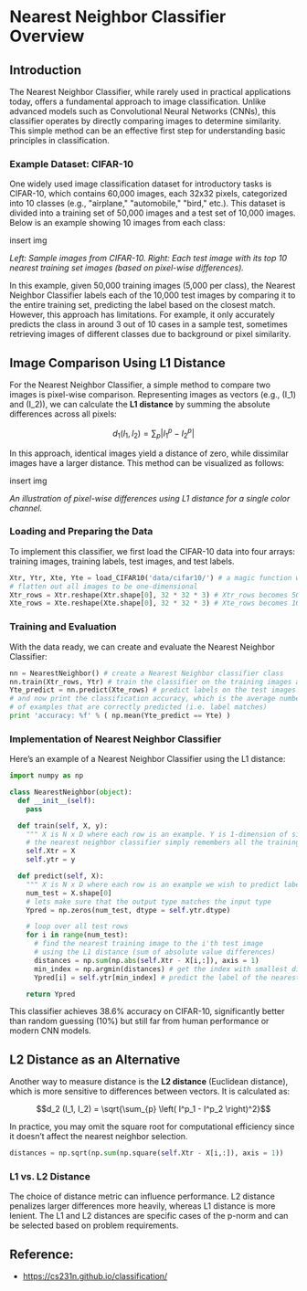 # Nearest Neighbor Classifier Overview

## Introduction

The Nearest Neighbor Classifier, while rarely used in practical applications today, offers a fundamental approach to image classification. Unlike advanced models such as Convolutional Neural Networks (CNNs), this classifier operates by directly comparing images to determine similarity. This simple method can be an effective first step for understanding basic principles in classification.

### Example Dataset: CIFAR-10

One widely used image classification dataset for introductory tasks is CIFAR-10, which contains 60,000 images, each 32x32 pixels, categorized into 10 classes (e.g., "airplane," "automobile," "bird," etc.). This dataset is divided into a training set of 50,000 images and a test set of 10,000 images. Below is an example showing 10 images from each class:

insert img

*Left: Sample images from CIFAR-10. Right: Each test image with its top 10 nearest training set images (based on pixel-wise differences).*

In this example, given 50,000 training images (5,000 per class), the Nearest Neighbor Classifier labels each of the 10,000 test images by comparing it to the entire training set, predicting the label based on the closest match. However, this approach has limitations. For example, it only accurately predicts the class in around 3 out of 10 cases in a sample test, sometimes retrieving images of different classes due to background or pixel similarity.

## Image Comparison Using L1 Distance

For the Nearest Neighbor Classifier, a simple method to compare two images is pixel-wise comparison. Representing images as vectors (e.g., \(I_1\) and \(I_2\)), we can calculate the **L1 distance** by summing the absolute differences across all pixels:

$$d_1 (I_1, I_2) = \sum_{p} \left| I^p_1 - I^p_2 \right|$$

In this approach, identical images yield a distance of zero, while dissimilar images have a larger distance. This method can be visualized as follows:

insert img

*An illustration of pixel-wise differences using L1 distance for a single color channel.*

### Loading and Preparing the Data

To implement this classifier, we first load the CIFAR-10 data into four arrays: training images, training labels, test images, and test labels.

```python
Xtr, Ytr, Xte, Yte = load_CIFAR10('data/cifar10/') # a magic function we provide
# flatten out all images to be one-dimensional
Xtr_rows = Xtr.reshape(Xtr.shape[0], 32 * 32 * 3) # Xtr_rows becomes 50000 x 3072
Xte_rows = Xte.reshape(Xte.shape[0], 32 * 32 * 3) # Xte_rows becomes 10000 x 3072
```
### Training and Evaluation

With the data ready, we can create and evaluate the Nearest Neighbor Classifier:

```python
nn = NearestNeighbor() # create a Nearest Neighbor classifier class
nn.train(Xtr_rows, Ytr) # train the classifier on the training images and labels
Yte_predict = nn.predict(Xte_rows) # predict labels on the test images
# and now print the classification accuracy, which is the average number
# of examples that are correctly predicted (i.e. label matches)
print 'accuracy: %f' % ( np.mean(Yte_predict == Yte) )
```

### Implementation of Nearest Neighbor Classifier

Here’s an example of a Nearest Neighbor Classifier using the L1 distance:

```python
import numpy as np

class NearestNeighbor(object):
  def __init__(self):
    pass

  def train(self, X, y):
    """ X is N x D where each row is an example. Y is 1-dimension of size N """
    # the nearest neighbor classifier simply remembers all the training data
    self.Xtr = X
    self.ytr = y

  def predict(self, X):
    """ X is N x D where each row is an example we wish to predict label for """
    num_test = X.shape[0]
    # lets make sure that the output type matches the input type
    Ypred = np.zeros(num_test, dtype = self.ytr.dtype)

    # loop over all test rows
    for i in range(num_test):
      # find the nearest training image to the i'th test image
      # using the L1 distance (sum of absolute value differences)
      distances = np.sum(np.abs(self.Xtr - X[i,:]), axis = 1)
      min_index = np.argmin(distances) # get the index with smallest distance
      Ypred[i] = self.ytr[min_index] # predict the label of the nearest example

    return Ypred
```

This classifier achieves 38.6% accuracy on CIFAR-10, significantly better than random guessing (10%) but still far from human performance or modern CNN models.

## L2 Distance as an Alternative

Another way to measure distance is the **L2 distance** (Euclidean distance), which is more sensitive to differences between vectors. It is calculated as:

$$d_2 (I_1, I_2) = \sqrt{\sum_{p} \left( I^p_1 - I^p_2 \right)^2}$$


In practice, you may omit the square root for computational efficiency since it doesn’t affect the nearest neighbor selection.

```python
distances = np.sqrt(np.sum(np.square(self.Xtr - X[i,:]), axis = 1))
```

### L1 vs. L2 Distance

The choice of distance metric can influence performance. L2 distance penalizes larger differences more heavily, whereas L1 distance is more lenient. The L1 and L2 distances are specific cases of the p-norm and can be selected based on problem requirements.


## Reference:
- https://cs231n.github.io/classification/
